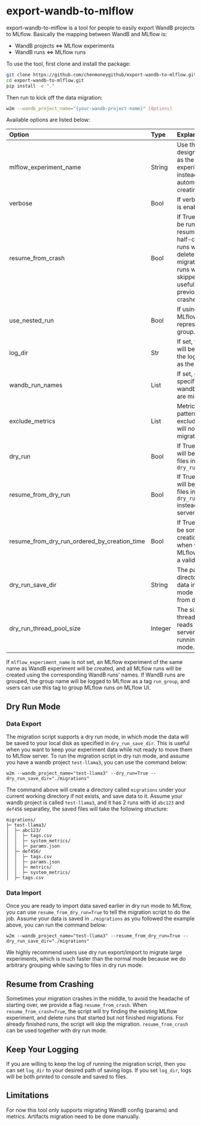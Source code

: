# export-wandb-to-mlflow

export-wandb-to-mlflow is a tool for people to easily export WandB projects to MLflow.
Basically the mapping between WandB and MLflow is:

- WandB projects <=> MLflow experiments
- WandB runs <=> MLflow runs

To use the tool, first clone and install the package:

```bash
git clone https://github.com/chenmoneygithub/export-wandb-to-mlflow.git
cd export-wandb-to-mlflow.git
pip install -e "."
```

Then run to kick off the data migration:

```bash
w2m --wandb_project_name="{your-wandb-project-name}" [Options]
```

Available options are listed below:

| Option                                       | Type    | Explanation                                                                                                                                                                       |
| :------------------------------------------- | :------ | :-------------------------------------------------------------------------------------------------------------------------------------------------------------------------------- |
| mlflow_experiment_name                       | String  | Use the designated name as the MLflow experiment name, instead of automatically creating one.                                                                                     |
| verbose                                      | Bool    | If verbose logging is enabled.                                                                                                                                                    |
| resume_from_crash                            | Bool    | If True, the job will be run in resumption mode: half-complete runs will be deleted and re-migrated, finished runs will be skipped. This is useful when the previous run crashed. |
| use_nested_run                               | Bool    | If using nested MLflow run to represent wandb group.                                                                                                                              |
| log_dir                                      | Str     | If set, the logging will be written to the log_dir as well as the stdout.                                                                                                         |
| wandb_run_names                              | List    | If set, only runs specified by wandb_run_names are migrated.                                                                                                                      |
| exclude_metrics                              | List    | Metrics matching patterns in exclude_metrics will not be migrated                                                                                                                 |
| dry_run                                      | Bool    | If True, the data will be written to files in `dry_run_save_dir`                                                                                                                  |
| resume_from_dry_run                          | Bool    | If True, the data will be read from files in `dry_run_save_dir` instead of wandb server                                                                                           |
| resume_from_dry_run_ordered_by_creation_time | Bool    | If True, runs will be sorted by creation time when writing to MLflow. Requires a valid wandb key                                                                                  |
| dry_run_save_dir                             | String  | The path to directory to save data in dry run mode or resume from dry run mode                                                                                                    |
| dry_run_thread_pool_size                     | Integer | The size of threadpool that reads from wandb server when running in dry run mode.                                                                                                 |

If `mlflow_experiment_name` is not set, an MLflow experiment of the same name as WandB experiment will be created, and all MLflow
runs will be created using the corresponding WandB runs' names. If WandB runs are grouped, the group name will be logged to MLflow
as a tag `run_group`, and users can use this tag to group MLflow runs on MLflow UI.

## Dry Run Mode

### Data Export

The migration script supports a dry run mode, in which mode the data will be saved to your local disk as specified in
`dry_run_save_dir`. This is useful when you want to keep your experiment data while not ready to move them to MLflow
server. To run the migration script in dry run mode, and assume you have a wandb project `test-llama3`, you can use the command below:

```shell
w2m --wandb_project_name="test-llama3" --dry_run=True --dry_run_save_dir="./migrations"
```

The command above will create a directory called `migrations` under your current working directory if not exists, and save
data to it. Assume your wandb project is called `test-llama3`, and it has 2 runs with id `abc123` and `def456` separatley, the
saved files will take the following structure:

```
migrations/
├─ test-llama3/
│  ├─ abc123/
│  │  ├─ tags.csv
│  │  ├─ system_metrics/
│  │  ├─ params.json
│  ├─ def456/
│  │  ├─ tags.csv
│  │  ├─ params.json
│  │  ├─ metrics/
│  │  ├─ system_metrics/
│  ├─ tags.csv
```

### Data Import

Once you are ready to import data saved earlier in dry run mode to MLflow, you can use `resume_from_dry_run=True` to tell
the migration script to do the job. Assume your data is saved in `./migrations` as you followed the example above, you can
run the command below:

```shell
w2m --wandb_project_name="test-llama3" --resume_from_dry_run=True --dry_run_save_dir="./migrations"
```

We highly recommend users use dry run export/import to migrate large experiments, which is much faster than the normal mode because
we do arbitrary grouping while saving to files in dry run mode.

## Resume from Crashing

Sometimes your migration crashes in the middle, to avoid the headache of starting over, we provide a flag `resume_from_crash`. When
`resume_from_crash=True`, the script will try finding the existing MLflow experiment, and delete runs that started but not finished migrations.
For already finished runs, the script will skip the migration. `resume_from_crash` can be used together with dry run mode.

## Keep Your Logging

If you are willing to keep the log of running the migration script, then you can set `log_dir` to your desired path of saving
logs. If you set `log_dir`, logs will be both printed to console and saved to files.

## Limitations

For now this tool only supports migrating WandB config (params) and metrics. Artifacts migration need to be done manually.
